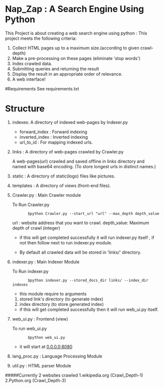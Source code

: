 Nap_Zap : A Search Engine Using Python
=============================================
This Project is about creating a web search engine using python :
This project meets the following criteria:
  1. Collect HTML pages up to a maximum size.(according to given crawl-depth)
  2. Make a pre-processing on these pages (eliminate 'stop words')
  3. Index crawled data.
  4. Submitting queries and returning the result
  5. Display the result in an appropriate order of relevance.
  6. A web interface!
  
  #Requirements
  See requirements.txt


  # Structure
  
  1. indexes: A directory of indexed web-pages by Indexer.py
     * forward_index :  Forward indexing
     * inverted_index : Inverted indexing
     * url_to_id : For mapping indexed urls.
  2. links :  A directory of web-pages crawled by Crawler.py
            
      A web-pages(url) crawled and saved offline in links 
      directory and named with base64 encoding.
      (To store longest urls in distinct names.)
  3. static : A directory of static(logo) files like pictures.
   
  4. templates : A directory of views (front-end files).
  
  5. Crawler.py : Main Crawler module
       
       To Run Crawler.py
                
                $python Crawler.py --start_url "url" --max_depth depth_value
       
       url : website address that you want to crawl.
       depth_value: Maximum depth of crawl (integer)
  
       * if this will get completed successfully it will run indexer.py itself , if not then follow
       next to run indexer.py module.
       
       * By default all crawled data will be stored in 'links/' directory.
  6. indexer.py : Main Indexer Module
  
       To Run indexer.py
       
                $python indexer.py --stored_docs_dir links/ --index_dir indexes
       
       * this module require to arguments 
        1. stored link's directory (to generate index)
        2. index directory (to store generated index)
       
       * if this will get completed successfully then it will run web_ui.py itself.
  7. web_ui.py : Frontend (view)
  
       To run web_ui.py
       
                $python web_ui.py
       * it will start at [0.0.0.0:8080](http://0.0.0.0:8080/)
  8. lang_proc.py : Language Processing Module
      
  9. util.py : HTML parser Module


#####Currently 2 websites crawled 
    1.wikipedia.org (Crawl_Depth-1)
    2.Python.org (Crawl_Depth-3)